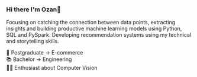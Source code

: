 ### Hi there I'm Ozan👋

Focusing on catching the connection between data points, extracting insights and building productive machine learning models using Python, SQL and PySpark. Developing recommendation systems using my technical and storytelling skills.

🎒 Postgraduate -> E-commerce <br>
📚 Bachelor -> Engineering <br>
👨‍💻 Enthusiast about Computer Vision



